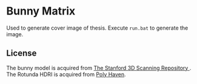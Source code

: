# Bunny Matrix

Used to generate cover image of thesis. Execute `run.bat` to generate the image.

## License

The bunny model is acquired from [The Stanford 3D Scanning Repository
](http://graphics.stanford.edu/data/3Dscanrep/). The Rotunda HDRI is acquired
from [Poly Haven](https://polyhaven.com/a/sepulchral_chapel_rotunda).
